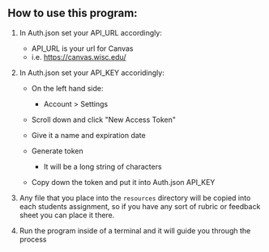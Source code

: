 ## How to use this program:

1. In Auth.json set your API_URL accordingly:
	- API_URL is your url for Canvas
	- i.e. https://canvas.wisc.edu/
	
2. In Auth.json set your API_KEY accoridingly:
	- On the left hand side:
		+ Account > Settings
		
 	- Scroll down and click "New Access Token"
 	- Give it a name and expiration date 
 	- Generate token
	 	+ It will be a long string of characters
 	- Copy down the token and put it into Auth.json API_KEY
 	
3. Any file that you place into the `resources` directory will be copied into each students assignment, so if you have any sort of rubric or feedback sheet you can place it there.
4. Run the program inside of a terminal and it will guide you through the process

